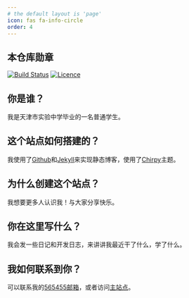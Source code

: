 ```yaml
---
# the default layout is 'page'
icon: fas fa-info-circle
order: 4
---
```


## 本仓库勋章
[![Build Status](https://img.shields.io/badge/Build-Jekyll-brightgreen)](https://jekyllrb.com/)
[![Licence](https://img.shields.io/badge/Licence-MIT-brightgreen)](https://github.com/Fancc666/blog/blob/main/LICENSE)

## 你是谁？

我是天津市实验中学毕业的一名普通学生。

## 这个站点如何搭建的？

我使用了[Github](https://github.com/)和[Jekyll](https://jekyllrb.com/)来实现静态博客，使用了[Chirpy](https://github.com/cotes2020/jekyll-theme-chirpy)主题。

## 为什么创建这个站点？

我想要更多人认识我！与大家分享快乐。

## 你在这里写什么？

我会发一些日记和开发日志，来讲讲我最近干了什么，学了什么。

## 我如何联系到你？

可以联系我的[565455邮箱](mailto:fancc@565455.xyz)，或者访问[主站点](https://565455.xyz/)。
